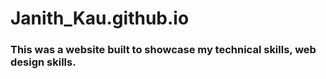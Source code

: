 # Janith_Kau.github.io
<h3>This was a website built to showcase my technical skills, web design skills.</h3>
